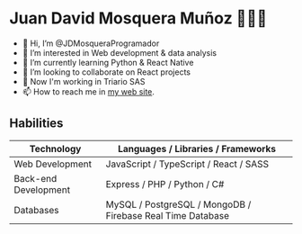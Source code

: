 # Juan David Mosquera Muñoz 🧑🏾‍💻
- 👋 Hi, I’m @JDMosqueraProgramador
- 👀 I’m interested in Web development & data analysis  
- 🌱 I’m currently learning Python & React Native
- 💞️ I’m looking to collaborate on React projects
- 🦾 Now I'm working in Triario SAS 
- 📫 How to reach me in [my web site](https://jdmosqueraprogramador.github.io/portfolio/).

## Habilities 
| Technology |  Languages / Libraries / Frameworks  | 
| --- | --- |
| Web Development | JavaScript / TypeScript / React / SASS |
| Back-end Development | Express / PHP / Python / C# |
| Databases | MySQL / PostgreSQL / MongoDB / Firebase Real Time Database |

<!---
JDMosqueraProgramador/JDMosqueraProgramador is a ✨ special ✨ repository because its `README.md` (this file) appears on your GitHub profile.
You can click the Preview link to take a look at your changes.
--->

